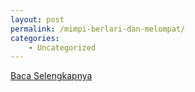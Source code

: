 ```yaml
---
layout: post
permalink: /mimpi-berlari-dan-melompat/
categories:
    - Uncategorized
---
```


[Baca Selengkapnya](/02)